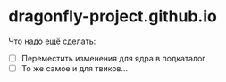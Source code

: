 # dragonfly-project.github.io

Что надо ещё сделать:

- [ ] Переместить изменения для ядра в подкаталог
- [ ] То же самое и для твиков...
